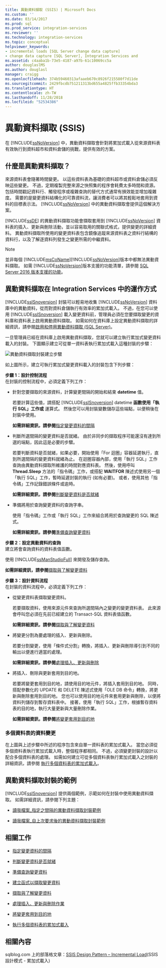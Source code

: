 ```yaml
---
title: 異動資料擷取 (SSIS) | Microsoft Docs
ms.custom: ''
ms.date: 03/14/2017
ms.prod: sql
ms.prod_service: integration-services
ms.reviewer: ''
ms.technology: integration-services
ms.topic: conceptual
helpviewer_keywords:
- incremental loads [SQL Server change data capture]
- change data capture [SQL Server], Integration Services and
ms.assetid: c4aaba1b-73e5-4187-a97b-61c10069cc5a
author: douglaslMS
ms.author: douglasl
manager: craigg
ms.openlocfilehash: 374b59460313afaaeb670c8926f215580f7d11de
ms.sourcegitcommit: 2429fbcdb751211313bd655a4825ffb33354bda3
ms.translationtype: HT
ms.contentlocale: zh-TW
ms.lasthandoff: 11/28/2018
ms.locfileid: "52534386"
---
```

# <a name="change-data-capture-ssis"></a>異動資料擷取 (SSIS)
  在 [!INCLUDE[ssNoVersion](../../includes/ssnoversion-md.md)] 中，異動資料擷取會針對將累加式載入從來源資料表有效執行到資料超市和資料倉儲的挑戰，提供有效的方案。  
  
## <a name="what-is-change-data-capture"></a>什麼是異動資料擷取？  
 來源資料表會隨著時間變更。 以這些資料表為基礎的資料超市或資料倉儲必須反映這些變更。 不過，定期複製完整來源之快照集的程序會耗費太多時間和資源。 包括時間戳記資料行、觸發程序或複雜查詢的替代方式通常有損效能並增加複雜度。 需要的是變更資料結構化的可靠資料流，讓消費者可以將其輕鬆地套用到資料的目標表示法。 [!INCLUDE[ssNoVersion](../../includes/ssnoversion-md.md)] 中的異動資料擷取會提供這個解決方案。  
  
 [!INCLUDE[ssDE](../../includes/ssde-md.md)] 的異動資料擷取功能會擷取套用到 [!INCLUDE[ssNoVersion](../../includes/ssnoversion-md.md)] 資料表的插入、更新與刪除活動，並以容易取用的關聯式格式，提供變更的詳細資料。 異動資料擷取所使用的變更資料表包含鏡像追蹤來源資料表之資料行結構的資料行，以及了解逐資料列發生之變更所需的中繼資料。  
  
> [!NOTE]  
>  並非每個 [!INCLUDE[msCoName](../../includes/msconame-md.md)][!INCLUDE[ssNoVersion](../../includes/ssnoversion-md.md)]版本中都無法異動資料擷取。 如需 [!INCLUDE[ssNoVersion](../../includes/ssnoversion-md.md)]版本支援的功能清單，請參閱 [SQL Server 2016 版本支援的功能](~/sql-server/editions-and-supported-features-for-sql-server-2016.md)。  
  
## <a name="how-change-data-capture-works-in-integration-services"></a>異動資料擷取在 Integration Services 中的運作方式  
 [!INCLUDE[ssISnoversion](../../includes/ssisnoversion-md.md)] 封裝可以輕易地收集 [!INCLUDE[ssNoVersion](../../includes/ssnoversion-md.md)] 資料庫中的異動資料，從而對資料倉儲執行有效率的累加式載入。 不過，在您可以使用 [!INCLUDE[ssISnoversion](../../includes/ssisnoversion-md.md)] 載入變更資料前，管理員必須在您要擷取變更的資料庫和資料表上啟用異動資料擷取。 如需如何在資料庫上設定異動資料擷取的詳細資訊，請參閱[啟用和停用異動資料擷取 &#40;SQL Server&#41;](../../relational-databases/track-changes/enable-and-disable-change-data-capture-sql-server.md)。  
  
 一旦管理員已經在資料庫上啟用異動資料擷取，您就可以建立執行累加式變更資料載入的封裝。 下圖顯示建立可從單一資料表執行累加式載入這種封裝的步驟：  
  
 ![異動資料擷取封裝建立步驟](../../integration-services/change-data-capture/media/cdc-package-creation.gif "異動資料擷取封裝建立步驟")  
  
 如上圖所示，建立可執行累加式變更資料載入的封裝包含下列步驟：  
  
 **步驟 1：設計控制流程**  
 在封裝的控制流程中，必須定義下列工作：  
  
-   針對您要擷取的來源資料，計算變更間隔的開始和結束 **datetime** 值。  
  
     若要計算這些值，請搭配 [!INCLUDE[ssISnoversion](../../includes/ssisnoversion-md.md)] datetime **函數使用「執行 SQL」工作或** 運算式。 然後您可以用封裝變數儲存這些端點，以便稍後在封裝中使用。  
  
     **如需詳細資訊，請參閱**[指定變更資料的間隔](../../integration-services/change-data-capture/specify-an-interval-of-change-data.md)  
  
-   判斷所選間隔的變更資料是否就緒。 由於非同步的擷取程序可能還沒有達到所選的端點，因此這是必要的步驟。  
  
     若要判斷資料是否就緒，如果必要，開始使用「For 迴圈」容器延遲執行，直到所選間隔的變更資料就緒為止。 在迴圈容器內部，使用「執行 SQL」工作查詢由異動資料擷取所維護的時間對應資料表。 然後，使用呼叫 **Thread.Sleep** 方法的「指令碼」工作，或搭配 **WAITFOR** 陳述式使用另一個「執行 SQL」工作，暫時延遲封裝的執行 (如有必要)。 或者，使用其他「指令碼」工作記錄錯誤條件或逾時。  
  
     **如需詳細資訊，請參閱**[判斷變更資料是否就緒](../../integration-services/change-data-capture/determine-whether-the-change-data-is-ready.md)  
  
-   準備將用於查詢變更資料的查詢字串。  
  
     使用「指令碼」工作或「執行 SQL」工作來組合將用於查詢變更的 SQL 陳述式。  
  
     **如需詳細資訊，請參閱**[準備查詢變更資料](../../integration-services/change-data-capture/prepare-to-query-for-the-change-data.md)  
  
 **步驟 2：設定異動資料的查詢**  
 建立將會查詢資料的資料表值函數。  
  
 使用 [!INCLUDE[ssManStudioFull](../../includes/ssmanstudiofull-md.md)] 來開發及儲存查詢。  
  
 **如需詳細資訊，請參閱**[擷取與了解變更資料](../../integration-services/change-data-capture/retrieve-and-understand-the-change-data.md)  
  
 **步驟 3：設計資料流程**  
 在封裝的資料流程中，必須定義下列工作：  
  
-   從變更資料表擷取變更資料。  
  
     若要擷取資料，使用來源元件來查詢所選間隔內之變更的變更資料表。 此來源會呼叫您必須在先前已經建立的 Transact-SQL 資料表值函數。  
  
     **如需詳細資訊，請參閱**[擷取與了解變更資料](../../integration-services/change-data-capture/retrieve-and-understand-the-change-data.md)  
  
-   將變更分割為要處理的插入、更新與刪除。  
  
     若要分割變更，使用「條件式分割」轉換，將插入、更新與刪除導引到不同的輸出以便進行適當的處理。  
  
     **如需詳細資訊，請參閱**[處理插入、更新與刪除](../../integration-services/change-data-capture/process-inserts-updates-and-deletes.md)  
  
-   將插入、刪除與更新套用到目的地。  
  
     若要將變更套用到目的地，請使用目的地元件，將插入套用到目的地。 同時，搭配參數化的 UPDATE 和 DELETE 陳述式使用「OLE DB 命令」轉換，將更新與刪除套用到目的地。 您也可以使用目的地元件來套用更新與刪除，以便將資料列儲存到暫存資料表中。 接著，使用「執行 SQL」工作，根據暫存資料表的目的地，執行大量更新與大量刪除作業。  
  
     **如需詳細資訊，請參閱**[將變更套用到目的地](../../integration-services/change-data-capture/apply-the-changes-to-the-destination.md)  
  
### <a name="change-data-from-multiple-tables"></a>多個資料表的資料變更  
 在上圖與上述步驟中所述的程序包含來自單一資料表的累加式載入。 當您必須從多個資料表執行累加式載入時，整個程序都相同。 不過，必須變更封裝的設計以配合多個資料表的處理。 如需如何建立可從多個資料表執行累加式載入之封裝的詳細資訊，請參閱 [執行多個資料表的累加式載入](../../integration-services/change-data-capture/perform-an-incremental-load-of-multiple-tables.md)。  
  
## <a name="samples-of-change-data-capture-packages"></a>異動資料擷取封裝的範例  
 [!INCLUDE[ssISnoversion](../../includes/ssisnoversion-md.md)] 提供兩個範例，示範如何在封裝中使用異動資料擷取。 如需詳細資訊，請參閱下列主題：  
  
-   [讀我檔案_指定之間隔的異動資料擷取封裝範例](https://go.microsoft.com/fwlink/?LinkId=133507)  
  
-   [讀我檔案_自上次要求後的異動資料擷取封裝範例](https://go.microsoft.com/fwlink/?LinkId=133508)  
  
## <a name="related-tasks"></a>相關工作  
  
-   [指定變更資料的間隔](../../integration-services/change-data-capture/specify-an-interval-of-change-data.md)  
  
-   [判斷變更資料是否就緒](../../integration-services/change-data-capture/determine-whether-the-change-data-is-ready.md)  
  
-   [準備查詢變更資料](../../integration-services/change-data-capture/prepare-to-query-for-the-change-data.md)  
  
-   [建立函式以擷取變更資料](../../integration-services/change-data-capture/create-the-function-to-retrieve-the-change-data.md)  
  
-   [擷取與了解變更資料](../../integration-services/change-data-capture/retrieve-and-understand-the-change-data.md)  
  
-   [處理插入、更新與刪除作業](../../integration-services/change-data-capture/process-inserts-updates-and-deletes.md)  
  
-   [將變更套用到目的地](../../integration-services/change-data-capture/apply-the-changes-to-the-destination.md)  
  
-   [執行多個資料表的累加式載入](../../integration-services/change-data-capture/perform-an-incremental-load-of-multiple-tables.md)  
  
## <a name="related-content"></a>相關內容  
 sqlblog.com 上的部落格文章：[SSIS Design Pattern – Incremental Load](https://go.microsoft.com/fwlink/?LinkId=217679)(SSIS 設計模式 - 累加式載入)  
  
  
